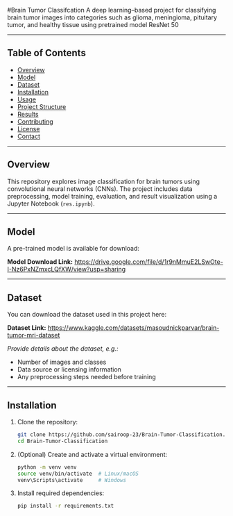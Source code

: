 #Brain Tumor Classifcation
A deep learning–based project for classifying brain tumor images into categories such as glioma, meningioma, pituitary tumor, and healthy tissue using pretrained model ResNet 50

---

## Table of Contents

- [Overview](#overview)  
- [Model](#model)  
- [Dataset](#dataset)  
- [Installation](#installation)  
- [Usage](#usage)  
- [Project Structure](#project-structure)  
- [Results](#results)  
- [Contributing](#contributing)  
- [License](#license)  
- [Contact](#contact)

---

## Overview

This repository explores image classification for brain tumors using convolutional neural networks (CNNs). The project includes data preprocessing, model training, evaluation, and result visualization using a Jupyter Notebook (`res.ipynb`).

---

## Model

A pre-trained model is available for download:

**Model Download Link:** https://drive.google.com/file/d/1r9nMmuE2LSwOte-I-Nz6PxNZmxcLQfXW/view?usp=sharing  



---

## Dataset

You can download the dataset used in this project here:

**Dataset Link:** https://www.kaggle.com/datasets/masoudnickparvar/brain-tumor-mri-dataset

*Provide details about the dataset, e.g.:*  
- Number of images and classes  
- Data source or licensing information  
- Any preprocessing steps needed before training

---

## Installation

1. Clone the repository:  
   ```bash
   git clone https://github.com/sairoop-23/Brain-Tumor-Classification.git
   cd Brain-Tumor-Classification

2. (Optional) Create and activate a virtual environment:
    ```bash
    python -m venv venv
    source venv/bin/activate  # Linux/macOS
    venv\Scripts\activate     # Windows


3. Install required dependencies:
    ```bash
    pip install -r requirements.txt
